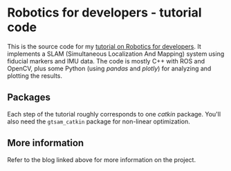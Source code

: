 Robotics for developers - tutorial code
=======================================

This is the source code for my [tutorial on Robotics for developers](https://nicolovaligi.com/pages/robotics-for-developers-tutorial.html). It implements a SLAM (Simultaneous Localization And Mapping) system using fiducial markers and IMU data. The code is mostly C++ with ROS and OpenCV, plus some Python (using *pandas* and *plotly*) for analyzing and plotting the results.

Packages
--------

Each step of the tutorial roughly corresponds to one *catkin* package. You'll also need the `gtsam_catkin` package for non-linear optimization.

More information
----------------

Refer to the blog linked above for more information on the project.
